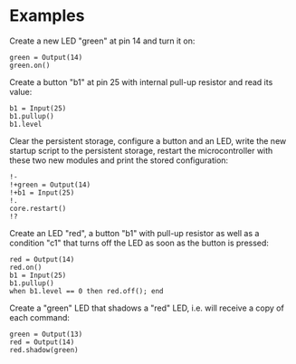 # Examples

Create a new LED "green" at pin 14 and turn it on:

    green = Output(14)
    green.on()

Create a button "b1" at pin 25 with internal pull-up resistor and read its value:

    b1 = Input(25)
    b1.pullup()
    b1.level

Clear the persistent storage, configure a button and an LED, write the new startup script to the persistent storage, restart the microcontroller with these two new modules and print the stored configuration:

    !-
    !+green = Output(14)
    !+b1 = Input(25)
    !.
    core.restart()
    !?

Create an LED "red", a button "b1" with pull-up resistor as well as a condition "c1" that turns off the LED as soon as the button is pressed:

    red = Output(14)
    red.on()
    b1 = Input(25)
    b1.pullup()
    when b1.level == 0 then red.off(); end

Create a "green" LED that shadows a "red" LED, i.e. will receive a copy of each command:

    green = Output(13)
    red = Output(14)
    red.shadow(green)
